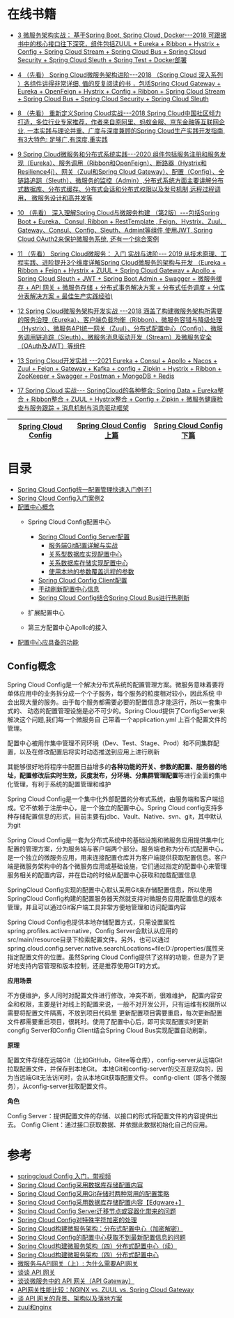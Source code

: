 
# 在线书籍

* [3 微服务架构实战： 基于Spring Boot, Spring Cloud, Docker---2018 可跟据书中的核心接口往下深究，组件包括ZUUL + Eureka + Ribbon + Hystrix + Config + Spring Cloud Stream + Spring Cloud  Bus + Spring Cloud Security + Spring Cloud Sleuth + Spring Test + Docker部署](https://weread.qq.com/web/reader/4ff32e10717d34624ff9b0a)

* [4 （先看） Spring Cloud微服务架构进阶---2018 （Spring Cloud 深入系列 ）各组件讲得非常详细, 值的反复阅读的书 ，包括Spring Cloud Gateway + Eureka + OpenFeign + Hystrix + Config + Ribbon + Spring Cloud Stream + Spring Cloud Bus + Spring Cloud Security + Spring Cloud Sleuth   ](https://weread.qq.com/web/reader/c9932ea07163ff6ac993e0dkc81322c012c81e728d9d180)

* [8 （先看） 重新定义Spring Cloud实战---2018 Spring Cloud中国社区倾力打造，多位行业专家推荐，作者来自原阿里、蚂蚁金服、京东金融等互联网企业, 一本实践与理论并重、广度与深度兼顾的Spring Cloud生产实践开发指南, 有3大特色: 足够广,有深度,重实践](https://weread.qq.com/web/reader/71d32370716443e271df020kc81322c012c81e728d9d180)

* [9 Spring Cloud微服务和分布式系统实践---2020 组件包括服务注册和服务发现（Eureka）、服务调用（Ribbon和OpenFeign）、断路器（Hystrix和Resilience4j）、网关（Zuul和Spring Cloud Gateway）、配置（Config）、全链路追踪（Sleuth）、微服务的监控（Admin）,分布式系统方面主要讲解分布式数据库、分布式缓存、分布式会话和分布式权限以及发号机制,远程过程调用， 微服务设计和高并发等](https://weread.qq.com/web/reader/2fe329c071e041322feb53d)

* [10  （先看）  深入理解Spring Cloud与微服务构建 （第2版）---包括Spring Boot + Eureka、Consul, Ribbon + RestTemplate , Feign、Hystrix、Zuul、Gateway、Consul、Config、Sleuth、Admint等组件,使用JWT, Spring Cloud OAuth2来保护微服务系统, 还有一个综合案例](https://weread.qq.com/web/reader/1223205071ccfab912296c2)

* [11  （先看） Spring Cloud微服务： 入门 实战与进阶--- 2019 从技术原理、工程实践、进阶提升3个维度详解Spring Cloud微服务的架构与开发 （Eureka + Ribbon + Feign + Hystrix + ZUUL + Spring Cloud Gateway + Apollo + Spring Cloud Sleuth + JWT + Spring Boot Admin + Swagger + 微服务缓存 + API 网关 + 微服务存储 + 分布式事务解决方案 + 分布式任务调度 + 分库分表解决方案 + 最佳生产实践经验)](https://weread.qq.com/web/reader/5c832cf07186d8355c87a4f)

* [12 Spring Cloud微服务架构开发实战 ---2018 涵盖了构建微服务架构所需要的服务治理（Eureka）、客户端负载均衡（Ribbon）、微服务容错与降级处理（Hystrix）、微服务API统一网关（Zuul）、分布式配置中心（Config）、微服务调用链追踪（Sleuth）、微服务消息驱动开发（Stream）及微服务安全（OAuth及JWT）等组件](https://weread.qq.com/web/reader/7d332ce0715dbcba7d3a09d)

* [13 Spring Cloud开发实战 ---2021 Eureka + Consul + Apollo + Nacos + Zuul + Feign + Gateway + Kafka + config + Zipkin + Hystrix + Ribbon + ZooKeeper + Swagger + Postman + MongoDB + Redis ](https://weread.qq.com/web/reader/1c632610725a69631c6c26f)

* [17 Spring Cloud 实战--- SpringCloud的各种整合: Spring Data + Eureka整合 + Ribbon整合 + ZUUL +  Hystrix整合 + Config + Zipkin + 微服务健康检查与服务跟踪 + 消息机制与消息驱动框架 ](https://weread.qq.com/web/reader/a1132af07199a64ca1167d3)


 [Spring Cloud Config](https://weread.qq.com/web/reader/c9932ea07163ff6ac993e0dk64232b60230642e92efb54c)|[Spring Cloud Config上篇](https://weread.qq.com/web/reader/71d32370716443e271df020kfc432fb0241fc490ca45614)|[Spring Cloud Config下篇](https://weread.qq.com/web/reader/71d32370716443e271df020k14b3246024514bfa6bb1534)|
 ---|---|---|
 
 # 目录
 * [Spring Cloud Config统一配置管理快速入门例子1](https://mrbird.cc/Spring-Cloud-Config.html)
 * [Spring Cloud Config入门案例2](https://weread.qq.com/web/reader/71d32370716443e271df020k32932b102423295c76ac7d9)
 * [配置中心概念](#Config概念)
   * Spring Cloud Config配置中心
     * [Spring Cloud Config Server配置](https://weread.qq.com/web/reader/71d32370716443e271df020k32932b102423295c76ac7d9)
       * [服务端Git配置详解与实战](https://weread.qq.com/web/reader/71d32370716443e271df020k7cb321502467cbbc409e62d) 
       * [关系型数据库实现配置中心](https://weread.qq.com/web/reader/71d32370716443e271df020ke2c32140247e2c420d92577)
       * [关系数据库存储实现配置中心](https://weread.qq.com/web/reader/71d32370716443e271df020k32b321d024832bb90e89958)
       * [使用本地的参数覆盖远程的参数](https://weread.qq.com/web/reader/71d32370716443e271df020kd2d32c50249d2ddea18fb39)
     * [Spring Cloud Config Client配置](https://weread.qq.com/web/reader/71d32370716443e271df020k32932b102423295c76ac7d9)
     * [手动刷新配置中心信息](https://weread.qq.com/web/reader/71d32370716443e271df020k73532580243735b90b45ac8)
     * [Spring Cloud Config结合Spring Cloud Bus进行热刷新](https://weread.qq.com/web/reader/71d32370716443e271df020k73532580243735b90b45ac8)
     
   * 扩展配置中心
   * 第三方配置中心Apollo的接入
 * [配置中心应具备的功能 ](https://weread.qq.com/web/reader/71d32370716443e271df020k32932b102423295c76ac7d9)
 
 ## Config概念
 
Spring Cloud Config是一个解决分布式系统的配置管理方案。微服务意味着要将单体应用中的业务拆分成一个个子服务，每个服务的粒度相对较小，因此系统 中会出现大量的服务。由于每个服务都需要必要的配置信息才能运行，所以一套集中式的、 动态的配置管理设施是必不可少的。Spring Cloud提供了ConfigServer来解决这个问题,我们每一个微服务自 己带着一个application.yml 上百个配置文件的管理。

配置中心被用作集中管理不同环境（Dev、Test、Stage、Prod）和不同集群配置，以及在修改配置后将实时动态推送到应用上进行刷新

其能够很好地将程序中配置日益增多的**各种功能的开关、参数的配置、服务器的地址，配置修改后实时生效，灰度发布，分环境、分集群管理配置**等进行全面的集中化管理，有利于系统的配置管理和维护

Spring Cloud Config是一个集中化外部配置的分布式系统，由服务端和客户端组成。它不依赖于注册中心，是一个独立的配置中心。Spring Cloud config支持多种存储配置信息的形式，目前主要有jdbc、Vault、Native、svn、git，其中默认为git

Spring Cloud Config是一套为分布式系统中的基础设施和微服务应用提供集中化配置的管理方案，分为服务端与客户端两个部分。服务端也称为分布式配置中心，是一个独立的微服务应用，用来连接配置仓库并为客户端提供获取配置信息。客户端是微服务架构中的各个微服务应用或基础设施，它们通过指定的配置中心来管理服务相关的配置内容，并在启动的时候从配置中心获取和加载配置信息

SpringCloud Config实现的配置中心默认采用Git来存储配置信息，所以使用SpringCloud Config构建的配置服务器天然就支持对微服务应用配置信息的版本管理，并且可以通过Git客户端工具非常方便地管理和访问配置内容

Spring Cloud Config也提供本地存储配置方式，只需设置属性spring.profiles.active=native，Config Server会默认从应用的src/main/resource目录下检索配置文件。另外，也可以通过spring.cloud.config.server.native.searchLocations=file:D:/properties/属性来指定配置文件的位置。虽然Spring Cloud Config提供了这样的功能，但是为了更好地支持内容管理和版本控制，还是推荐使用GIT的方式。


**应用场景**

不方便维护，多人同时对配置文件进行修改，冲突不断，很难维护，
配置内容安全和权限，主要是针对线上的配置来说，一般不对开发公开，只有运维有权限所以需要将配置文件隔离，不放到项目代码里
更新配置项目需要重启，每次更新配置文件都需要重启项目，很耗时。使用了配置中心后，即可实现配置实时更新congfig Server和Config Client结合Spring Cloud Bus实现配置自动刷新。

**原理**

配置文件存储在远端Git（比如GitHub，Gitee等仓库），config-server从远端Git拉取配置文件，并保存到本地Git。
本地Git和config-server的交互是双向的，因为当远端Git无法访问时，会从本地Git获取配置文件。
config-client（即各个微服务），从config-server拉取配置文件。

**角色**

Config Server：提供配置文件的存储、以接口的形式将配置文件的内容提供出去。
Config Client：通过接口获取数据、并依据此数据初始化自己的应用。






# 参考 
* [springcloud Config 入门，带视频](https://www.cnblogs.com/crazymakercircle/p/12043604.html)
* [Spring Cloud Config采用数据库存储配置内容](http://blog.didispace.com/spring-cloud-starter-edgware-3-1/)
* [Spring Cloud Config采用Git存储时两种常用的配置策略](http://blog.didispace.com/Spring-Cloud-Config-Git-Config-Two-Mode/)
* [Spring Cloud Config采用数据库存储配置内容【Edgware+】](http://blog.didispace.com/spring-cloud-starter-edgware-3-1/)
* [Spring Cloud Config Server迁移节点或容器化带来的问题](http://blog.didispace.com/Spring-Cloud-Config-Server-ip-change-problem/)
* [Spring Cloud Config对特殊字符加密的处理](http://blog.didispace.com/spring-cloud-config-sp-char-encrypt/)
* [Spring Cloud构建微服务架构：分布式配置中心（加密解密）](http://blog.didispace.com/spring-cloud-starter-dalston-3-2/)
* [Spring Cloud Config的配置中心获取不到最新配置信息的问题](http://blog.didispace.com/spring-cloud-tips-config-tmp-clear/)
* [Spring Cloud构建微服务架构（四）分布式配置中心（续）](http://blog.didispace.com/springcloud4-2/)
* [Spring Cloud构建微服务架构（四）分布式配置中心](http://blog.didispace.com/springcloud4/)
* [微服务与API网关（上）: 为什么需要API网关](https://blog.didispace.com/hzf-ms-apigateway-1/)
* [谈谈 API 网关](https://www.jianshu.com/p/b52a2773e75f)
* [谈谈微服务中的 API 网关（API Gateway）](https://www.cnblogs.com/savorboard/p/api-gateway.html)
* [API网关性能比较：NGINX vs. ZUUL vs. Spring Cloud Gateway](http://www.360doc.com/content/18/0208/05/46368139_728502763.shtml)
* [谈 API 网关的背景、架构以及落地方案](https://www.infoq.cn/news/2016/07/API-background-architecture-floo/)
* [zuul和nginx](https://zhuanlan.zhihu.com/p/37385481)
